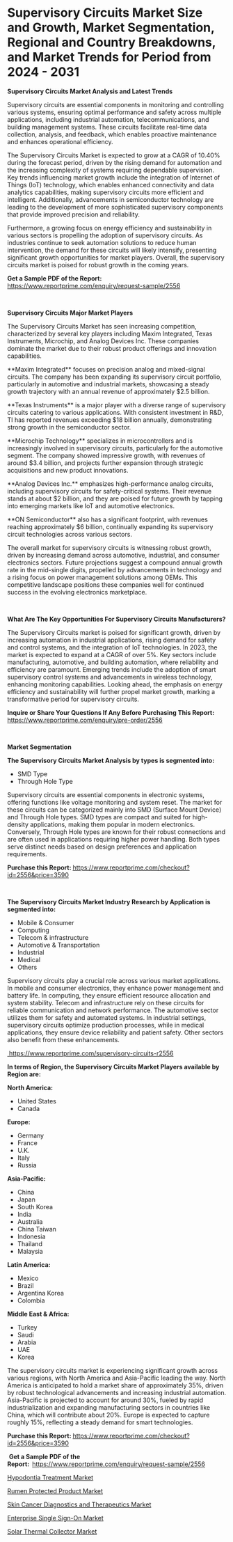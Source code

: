 <p><h1>Supervisory Circuits Market Size and Growth, Market Segmentation, Regional and Country Breakdowns, and Market Trends for Period from 2024 -  2031</h1></p><p><strong>Supervisory Circuits Market Analysis and Latest Trends</strong></p>
<p><p>Supervisory circuits are essential components in monitoring and controlling various systems, ensuring optimal performance and safety across multiple applications, including industrial automation, telecommunications, and building management systems. These circuits facilitate real-time data collection, analysis, and feedback, which enables proactive maintenance and enhances operational efficiency. </p><p>The Supervisory Circuits Market is expected to grow at a CAGR of 10.40% during the forecast period, driven by the rising demand for automation and the increasing complexity of systems requiring dependable supervision. Key trends influencing market growth include the integration of Internet of Things (IoT) technology, which enables enhanced connectivity and data analytics capabilities, making supervisory circuits more efficient and intelligent. Additionally, advancements in semiconductor technology are leading to the development of more sophisticated supervisory components that provide improved precision and reliability.</p><p>Furthermore, a growing focus on energy efficiency and sustainability in various sectors is propelling the adoption of supervisory circuits. As industries continue to seek automation solutions to reduce human intervention, the demand for these circuits will likely intensify, presenting significant growth opportunities for market players. Overall, the supervisory circuits market is poised for robust growth in the coming years.</p></p>
<p><strong>Get a Sample PDF of the Report:&nbsp;</strong> <a href="https://www.reportprime.com/enquiry/request-sample/2556">https://www.reportprime.com/enquiry/request-sample/2556</a></p>
<p>&nbsp;</p>
<p><strong>Supervisory Circuits Major Market Players</strong></p>
<p><p>The Supervisory Circuits Market has seen increasing competition, characterized by several key players including Maxim Integrated, Texas Instruments, Microchip, and Analog Devices Inc. These companies dominate the market due to their robust product offerings and innovation capabilities.</p><p>**Maxim Integrated** focuses on precision analog and mixed-signal circuits. The company has been expanding its supervisory circuit portfolio, particularly in automotive and industrial markets, showcasing a steady growth trajectory with an annual revenue of approximately $2.5 billion.</p><p>**Texas Instruments** is a major player with a diverse range of supervisory circuits catering to various applications. With consistent investment in R&D, TI has reported revenues exceeding $18 billion annually, demonstrating strong growth in the semiconductor sector.</p><p>**Microchip Technology** specializes in microcontrollers and is increasingly involved in supervisory circuits, particularly for the automotive segment. The company showed impressive growth, with revenues of around $3.4 billion, and projects further expansion through strategic acquisitions and new product innovations.</p><p>**Analog Devices Inc.** emphasizes high-performance analog circuits, including supervisory circuits for safety-critical systems. Their revenue stands at about $2 billion, and they are poised for future growth by tapping into emerging markets like IoT and automotive electronics.</p><p>**ON Semiconductor** also has a significant footprint, with revenues reaching approximately $6 billion, continually expanding its supervisory circuit technologies across various sectors.</p><p>The overall market for supervisory circuits is witnessing robust growth, driven by increasing demand across automotive, industrial, and consumer electronics sectors. Future projections suggest a compound annual growth rate in the mid-single digits, propelled by advancements in technology and a rising focus on power management solutions among OEMs. This competitive landscape positions these companies well for continued success in the evolving electronics marketplace.</p></p>
<p>&nbsp;</p>
<p><strong>What Are The Key Opportunities For Supervisory Circuits Manufacturers?</strong></p>
<p><p>The Supervisory Circuits market is poised for significant growth, driven by increasing automation in industrial applications, rising demand for safety and control systems, and the integration of IoT technologies. In 2023, the market is expected to expand at a CAGR of over 5%. Key sectors include manufacturing, automotive, and building automation, where reliability and efficiency are paramount. Emerging trends include the adoption of smart supervisory control systems and advancements in wireless technology, enhancing monitoring capabilities. Looking ahead, the emphasis on energy efficiency and sustainability will further propel market growth, marking a transformative period for supervisory circuits.</p></p>
<p><strong>Inquire or Share Your Questions If Any Before Purchasing This Report:</strong> <a href="https://www.reportprime.com/enquiry/pre-order/2556">https://www.reportprime.com/enquiry/pre-order/2556</a></p>
<p>&nbsp;</p>
<p><strong>Market Segmentation</strong></p>
<p><strong>The Supervisory Circuits Market Analysis by types is segmented into:</strong></p>
<p><ul><li>SMD Type</li><li>Through Hole Type</li></ul></p>
<p><p>Supervisory circuits are essential components in electronic systems, offering functions like voltage monitoring and system reset. The market for these circuits can be categorized mainly into SMD (Surface Mount Device) and Through Hole types. SMD types are compact and suited for high-density applications, making them popular in modern electronics. Conversely, Through Hole types are known for their robust connections and are often used in applications requiring higher power handling. Both types serve distinct needs based on design preferences and application requirements.</p></p>
<p><strong>Purchase this Report:&nbsp;</strong><a href="https://www.reportprime.com/checkout?id=2556&price=3590">https://www.reportprime.com/checkout?id=2556&price=3590</a></p>
<p>&nbsp;</p>
<p><strong>The Supervisory Circuits Market Industry Research by Application is segmented into:</strong></p>
<p><ul><li>Mobile & Consumer</li><li>Computing</li><li>Telecom & infrastructure</li><li>Automotive & Transportation</li><li>Industrial</li><li>Medical</li><li>Others</li></ul></p>
<p><p>Supervisory circuits play a crucial role across various market applications. In mobile and consumer electronics, they enhance power management and battery life. In computing, they ensure efficient resource allocation and system stability. Telecom and infrastructure rely on these circuits for reliable communication and network performance. The automotive sector utilizes them for safety and automated systems. In industrial settings, supervisory circuits optimize production processes, while in medical applications, they ensure device reliability and patient safety. Other sectors also benefit from these enhancements.</p></p>
<p><a href="https://www.reportprime.com/supervisory-circuits-r2556">&nbsp;https://www.reportprime.com/supervisory-circuits-r2556</a></p>
<p><strong>In terms of Region, the Supervisory Circuits Market Players available by Region are:</strong></p>
<p>
    <p> <strong> North America: </strong>
        <ul>
            <li>United States</li>
            <li>Canada</li>
        </ul>
        </p> 
    <p> <strong> Europe: </strong>
        <ul>
            <li>Germany</li>
            <li>France</li>
            <li>U.K.</li>
            <li>Italy</li>
            <li>Russia</li>
        </ul>
        </p> 
    <p> <strong> Asia-Pacific: </strong>
        <ul>
            <li>China</li>
            <li>Japan</li>
            <li>South Korea</li>
            <li>India</li>
            <li>Australia</li>
            <li>China Taiwan</li>
            <li>Indonesia</li>
            <li>Thailand</li>
            <li>Malaysia</li>
        </ul>
        </p> 
    <p> <strong> Latin America: </strong>
        <ul>
            <li>Mexico</li>
            <li>Brazil</li>
            <li>Argentina Korea</li>
            <li>Colombia</li>
        </ul>
        </p> 
    <p> <strong> Middle East & Africa: </strong>
        <ul>
            <li>Turkey</li>
            <li>Saudi</li>
            <li>Arabia</li>
            <li>UAE</li>
            <li>Korea</li>
        </ul>
    </p>
    </p>
<p><p>The supervisory circuits market is experiencing significant growth across various regions, with North America and Asia-Pacific leading the way. North America is anticipated to hold a market share of approximately 35%, driven by robust technological advancements and increasing industrial automation. Asia-Pacific is projected to account for around 30%, fueled by rapid industrialization and expanding manufacturing sectors in countries like China, which will contribute about 20%. Europe is expected to capture roughly 15%, reflecting a steady demand for smart technologies.</p></p>
<p><strong>Purchase this Report: </strong><a href="https://www.reportprime.com/checkout?id=2556&price=3590">https://www.reportprime.com/checkout?id=2556&price=3590</a></p>
<p>&nbsp;<strong>Get a Sample PDF of the Report:&nbsp;&nbsp;</strong><a href="https://www.reportprime.com/enquiry/request-sample/2556">https://www.reportprime.com/enquiry/request-sample/2556</a></p>
<p><strong></strong></p>
<p><p><a href="https://www.linkedin.com/pulse/hypodontia-treatment-market-outlook-complete-industry-analysis-tanhe?trackingId=4g%2Bqo%2FR2RQ2PZFCZuMcL7g%3D%3D">Hypodontia Treatment Market</a></p><p><a href="https://issuu.com/reportprime-2/docs/rumen-protected-product-market-size_8a000c65546621">Rumen Protected Product Market</a></p><p><a href="https://www.linkedin.com/pulse/unlocking-growth-potential-market-strategic-analysis-skin-zavfe?trackingId=mVrXvyO4TiK8n6yhxi7PNg%3D%3D">Skin Cancer Diagnostics and Therapeutics Market</a></p><p><a href="https://issuu.com/reportprime-2/docs/enterprise-single-sign-on-market-si_5e788410e0d421">Enterprise Single Sign-On Market</a></p><p><a href="https://www.linkedin.com/pulse/global-solar-thermal-collector-market-sector-types-applications-wd6xc?trackingId=XCV6wz2yR0ylHtvK6QETXg%3D%3D">Solar Thermal Collector Market</a></p></p>